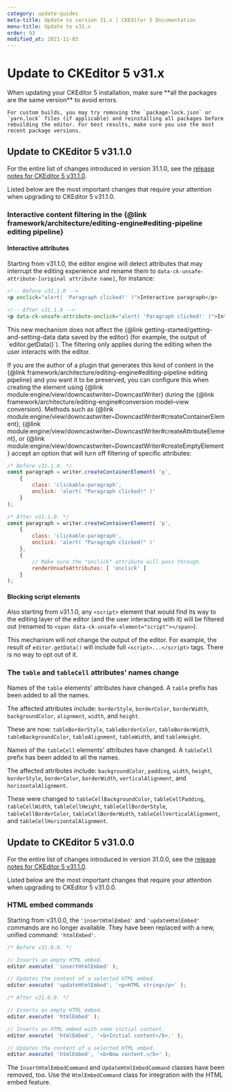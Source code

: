 ```yaml
---
category: update-guides
meta-title: Update to version 31.x | CKEditor 5 Documentation
menu-title: Update to v31.x
order: 93
modified_at: 2021-11-03
---
```


# Update to CKEditor&nbsp;5 v31.x

<info-box>
	When updating your CKEditor&nbsp;5 installation, make sure **all the packages are the same version** to avoid errors.

	For custom builds, you may try removing the `package-lock.json` or `yarn.lock` files (if applicable) and reinstalling all packages before rebuilding the editor. For best results, make sure you use the most recent package versions.
</info-box>

## Update to CKEditor&nbsp;5 v31.1.0

For the entire list of changes introduced in version 31.1.0, see the [release notes for CKEditor&nbsp;5 v31.1.0](https://github.com/ckeditor/ckeditor5/releases/tag/v31.1.0).

Listed below are the most important changes that require your attention when upgrading to CKEditor&nbsp;5 v31.1.0.

### Interactive content filtering in the {@link framework/architecture/editing-engine#editing-pipeline editing pipeline}

#### Interactive attributes

Starting from v31.1.0, the editor engine will detect attributes that may interrupt the editing experience and rename them to `data-ck-unsafe-attribute-[original attribute name]`, for instance:

```html
<!-- Before v31.1.0 -->
<p onclick="alert( 'Paragraph clicked!' )">Interactive paragraph</p>

<!-- After v31.1.0 -->
<p data-ck-unsafe-attribute-onclick="alert( 'Paragraph clicked!' )">Interactive paragraph</p>
```

<info-box>
	This new mechanism does not affect the {@link getting-started/getting-and-setting-data data saved by the editor} (for example, the output of `editor.getData()`). The filtering only applies during the editing when the user interacts with the editor.
</info-box>

If you are the author of a plugin that generates this kind of content in the {@link framework/architecture/editing-engine#editing-pipeline editing pipeline} and you want it to be preserved, you can configure this when creating the element using {@link module:engine/view/downcastwriter~DowncastWriter} during the {@link framework/architecture/editing-engine#conversion model–view conversion}. Methods such as {@link module:engine/view/downcastwriter~DowncastWriter#createContainerElement}, {@link module:engine/view/downcastwriter~DowncastWriter#createAttributeElement}, or {@link module:engine/view/downcastwriter~DowncastWriter#createEmptyElement} accept an option that will turn off filtering of specific attributes:

```js
/* Before v31.1.0. */
const paragraph = writer.createContainerElement( 'p',
	{
		class: 'clickable-paragraph',
		onclick: 'alert( "Paragraph clicked!" )'
	}
);

/* After v31.1.0. */
const paragraph = writer.createContainerElement( 'p',
	{
		class: 'clickable-paragraph',
		onclick: 'alert( "Paragraph clicked!" )'
	},
	{
		// Make sure the "onclick" attribute will pass through.
		renderUnsafeAttributes: [ 'onclick' ]
	}
);
```

#### Blocking script elements

Also starting from v31.1.0, any `<script>` element that would find its way to the editing layer of the editor (and the user interacting with it) will be filtered out (renamed to `<span data-ck-unsafe-element="script"></span>`).

This mechanism will not change the output of the editor. For example, the result of `editor.getData()` will include full `<script>...</script>` tags. There is no way to opt out of it.

### The `table` and `tableCell` attributes' names change

Names of the `table` elements' attributes have changed. A `table` prefix has been added to all the names.

The affected attributes include: `borderStyle`, `borderColor`, `borderWidth`, `backgroundColor`, `alignment`, `width`, and `height`.

These are now: `tableBorderStyle`, `tableBorderColor`, `tableBorderWidth`, `tableBackgroundColor`, `tableAlignment`, `tableWidth`, and `tableHeight`.

Names of the `tableCell` elements' attributes have changed. A `tableCell` prefix has been added to all the names.

The affected attributes include: `backgroundColor`, `padding`, `width`, `height`, `borderStyle`, `borderColor`, `borderWidth`, `verticalAlignment`, and `horizontalAlignment`.

These were changed to `tableCellBackgroundColor`, `tableCellPadding`, `tableCellWidth`, `tableCellHeight`, `tableCellBorderStyle`, `tableCellBorderColor`, `tableCellBorderWidth`, `tableCellVerticalAlignment`, and `tableCellHorizontalAlignment`.


## Update to CKEditor&nbsp;5 v31.0.0

For the entire list of changes introduced in version 31.0.0, see the [release notes for CKEditor&nbsp;5 v31.1.0](https://github.com/ckeditor/ckeditor5/releases/tag/v31.1.0).

Listed below are the most important changes that require your attention when upgrading to CKEditor&nbsp;5 v31.0.0.

### HTML embed commands

Starting from v31.0.0, the `'insertHtmlEmbed'` and `'updateHtmlEmbed'` commands are no longer available. They have been replaced with a new, unified command: `'htmlEmbed'`.

```js
/* Before v31.0.0. */

// Inserts an empty HTML embed.
editor.execute( 'insertHtmlEmbed' );

// Updates the content of a selected HTML embed.
editor.execute( 'updateHtmlEmbed', '<p>HTML string</p>' );

/* After v31.0.0. */

// Inserts an empty HTML embed.
editor.execute( 'htmlEmbed' );

// Inserts an HTML embed with some initial content.
editor.execute( 'htmlEmbed', '<b>Initial content</b>.' );

// Updates the content of a selected HTML embed.
editor.execute( 'htmlEmbed', '<b>New content.</b>' );
```

The `InsertHtmlEmbedCommand` and `UpdateHtmlEmbedCommand` classes have been removed, too. Use the `HtmlEmbedCommand` class for integration with the HTML embed feature.
